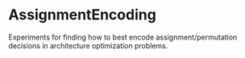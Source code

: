 # AssignmentEncoding
Experiments for finding how to best encode assignment/permutation decisions in architecture optimization problems.
